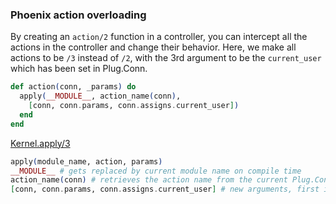 ### Phoenix action overloading
By creating an `action/2` function in a controller, you can intercept all the actions in the controller and change their behavior. Here, we make all actions to be `/3` instead of `/2`, with the 3rd argument to be the `current_user` which has been set in Plug.Conn.

```elixir
def action(conn, _params) do
  apply(__MODULE__, action_name(conn),
    [conn, conn.params, conn.assigns.current_user])
  end
end
```

[Kernel.apply/3](https://hexdocs.pm/elixir/Kernel.html#apply/3)

```elixir
apply(module_name, action, params)
__MODULE__ # gets replaced by current module name on compile time
action_name(conn) # retrieves the action name from the current Plug.Conn
[conn, conn.params, conn.assigns.current_user] # new arguments, first is the Plug.Conn, second are the params as they were, third is the current user
```
